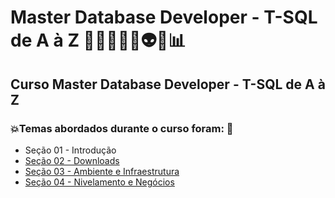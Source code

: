 # Master Database Developer - T-SQL de A à Z 👩🏻‍💻🤖🤯👽🎲📊
## Curso Master Database Developer - T-SQL de A à Z
### 💥Temas abordados durante o curso foram: 🚀
- Seção 01 - Introdução
- [Seção 02 - Downloads](https://github.com/romulovieira777/Master_Database_Developer_TSQL_de_A_a_Z/tree/master/Secao_02_Downloads)
- [Seção 03 - Ambiente e Infraestrutura](https://github.com/romulovieira777/Master_Database_Developer_TSQL_de_A_a_Z/tree/master/Secao_03_Ambiente_e_Infraestrutura)
- [Seção 04 - Nivelamento e Negócios](https://github.com/romulovieira777/Master_Database_Developer_TSQL_de_A_a_Z/tree/master/Secao_04_Nivelamento_e_Negocios)
